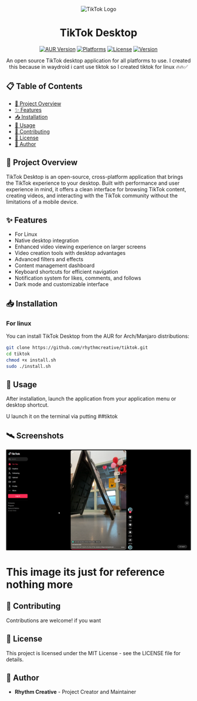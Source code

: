 <p align="center">
  <img src="https://www.startpage.com/av/proxy-image?piurl=https%3A%2F%2Ftse3.mm.bing.net%2Fth%3Fid%3DOIP.DcXL7HYAjuJtaypdbE5R4QHaFi%26pid%3DApi&sp=1743949627T762d9f483765c1c6589cb6830f6d0662fd9505b3e37f395c56c57ff62bf95b82" alt="TikTok Logo" width="200"/>
</p>

<h1 align="center">TikTok Desktop</h1>

<p align="center">
  <a href="https://aur.archlinux.org/packages/tiktok-desktop/"><img src="https://img.shields.io/aur/version/tiktok-desktop?style=flat-square&logo=arch-linux&label=AUR" alt="AUR Version"></a>
  <a href="https://github.com/rhythmcreative/tiktok/releases"><img src="https://img.shields.io/badge/platforms-Linux%20%7C%20macOS%20%7C%20Windows-lightgrey?style=flat-square" alt="Platforms"></a>
  <a href="#license"><img src="https://img.shields.io/badge/license-MIT-blue?style=flat-square" alt="License"></a>
  <a href="https://github.com/rhythmcreative/tiktok/releases"><img src="https://img.shields.io/github/v/release/rhythmcreative/tiktok?style=flat-square" alt="Version"></a>
</p>

<p align="center">
  An open source TikTok desktop application for all platforms to use.
  I created this because in waydroid i cant use tiktok so I created tiktok for linux 🔥🔥✅
</p>

## 📋 Table of Contents

- [🚀 Project Overview](#-project-overview)
- [✨ Features](#-features)
- [📥 Installation](#-installation)
- [🔧 Usage](#-usage)
- [👥 Contributing](#-contributing)
- [📄 License](#-license)
- [👤 Author](#-author)

## 🚀 Project Overview

TikTok Desktop is an open-source, cross-platform application that brings the TikTok experience to your desktop. Built with performance and user experience in mind, it offers a clean interface for browsing TikTok content, creating videos, and interacting with the TikTok community without the limitations of a mobile device.

## ✨ Features

- For Linux
- Native desktop integration
- Enhanced video viewing experience on larger screens
- Video creation tools with desktop advantages
- Advanced filters and effects
- Content management dashboard
- Keyboard shortcuts for efficient navigation
- Notification system for likes, comments, and follows
- Dark mode and customizable interface

## 📥 Installation

### For linux

You can install TikTok Desktop from the AUR for Arch/Manjaro distributions:

```bash
git clone https://github.com/rhythmcreative/tiktok.git
cd tiktok
chmod +x install.sh
sudo ./install.sh
```


## 🔧 Usage

After installation, launch the application from your application menu or desktop shortcut.

U launch it on the terminal via putting ##tiktok

## 🛰️ Screenshots

![alt text](image.png)

# This image its just for reference nothing more

## 👥 Contributing

Contributions are welcome! if you want


## 📄 License

This project is licensed under the MIT License - see the LICENSE file for details.

## 👤 Author

- **Rhythm Creative** - Project Creator and Maintainer
